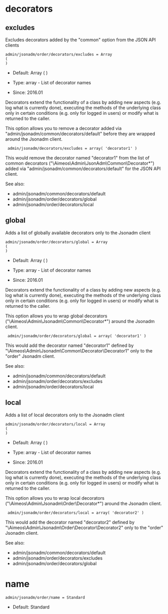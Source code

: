 
# decorators
## excludes

Excludes decorators added by the "common" option from the JSON API clients

```
admin/jsonadm/order/decorators/excludes = Array
(
)
```

* Default: Array
(
)

* Type: array - List of decorator names
* Since: 2016.01

Decorators extend the functionality of a class by adding new aspects
(e.g. log what is currently done), executing the methods of the underlying
class only in certain conditions (e.g. only for logged in users) or
modify what is returned to the caller.

This option allows you to remove a decorator added via
"admin/jsonadm/common/decorators/default" before they are wrapped
around the Jsonadm client.

```
 admin/jsonadm/decorators/excludes = array( 'decorator1' )
```

This would remove the decorator named "decorator1" from the list of
common decorators ("\Aimeos\Admin\JsonAdm\Common\Decorator\*") added via
"admin/jsonadm/common/decorators/default" for the JSON API client.

See also:

* admin/jsonadm/common/decorators/default
* admin/jsonadm/order/decorators/global
* admin/jsonadm/order/decorators/local

## global

Adds a list of globally available decorators only to the Jsonadm client

```
admin/jsonadm/order/decorators/global = Array
(
)
```

* Default: Array
(
)

* Type: array - List of decorator names
* Since: 2016.01

Decorators extend the functionality of a class by adding new aspects
(e.g. log what is currently done), executing the methods of the underlying
class only in certain conditions (e.g. only for logged in users) or
modify what is returned to the caller.

This option allows you to wrap global decorators
("\Aimeos\Admin\Jsonadm\Common\Decorator\*") around the Jsonadm
client.

```
 admin/jsonadm/order/decorators/global = array( 'decorator1' )
```

This would add the decorator named "decorator1" defined by
"\Aimeos\Admin\Jsonadm\Common\Decorator\Decorator1" only to the
"order" Jsonadm client.

See also:

* admin/jsonadm/common/decorators/default
* admin/jsonadm/order/decorators/excludes
* admin/jsonadm/order/decorators/local

## local

Adds a list of local decorators only to the Jsonadm client

```
admin/jsonadm/order/decorators/local = Array
(
)
```

* Default: Array
(
)

* Type: array - List of decorator names
* Since: 2016.01

Decorators extend the functionality of a class by adding new aspects
(e.g. log what is currently done), executing the methods of the underlying
class only in certain conditions (e.g. only for logged in users) or
modify what is returned to the caller.

This option allows you to wrap local decorators
("\Aimeos\Admin\Jsonadm\Order\Decorator\*") around the Jsonadm
client.

```
 admin/jsonadm/order/decorators/local = array( 'decorator2' )
```

This would add the decorator named "decorator2" defined by
"\Aimeos\Admin\Jsonadm\Order\Decorator\Decorator2" only to the
"order" Jsonadm client.

See also:

* admin/jsonadm/common/decorators/default
* admin/jsonadm/order/decorators/excludes
* admin/jsonadm/order/decorators/global

# name

```
admin/jsonadm/order/name = Standard
```

* Default: Standard

